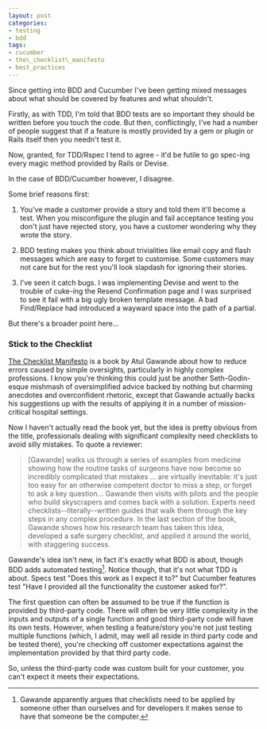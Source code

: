 ```yaml
---
layout: post
categories:
- testing
- bdd
tags:
- cucumber
- the\_checklist\_manifesto
- best_practices
---
```

Since getting into BDD and Cucumber I've been getting mixed messages about what should be covered by features and what shouldn't. 

Firstly, as with TDD, I'm told that BDD tests are so important they should be written before you touch the code. But then, conflictingly, I've had a number of people suggest that if a feature is mostly provided by a gem or plugin or Rails itself then you needn't test it.

Now, granted, for TDD/Rspec I tend to agree - it'd be futile to go spec-ing every magic method provided by Rails or Devise.

In the case of BDD/Cucumber however, I disagree.

Some brief reasons first:

1. You've made a customer provide a story and told them it'll become a test. When you misconfigure the plugin and fail acceptance testing you don't just have rejected story, you have a customer wondering why they wrote the story.

2. BDD testing makes you think about trivialities like email copy and flash messages which are easy to forget to customise. Some customers may not care but for the rest you'll look slapdash for ignoring their stories.

3. I've seen it catch bugs. I was implementing Devise and went to the trouble of cuke-ing the Resend Confirmation page and I was surprised to see it fail with a big ugly broken template message. A bad Find/Replace had introduced a wayward space into the path of a partial.

But there's a broader point here...

### Stick to the Checklist

[The Checklist Manifesto][checklist] is a book by Atul Gawande about how to reduce errors caused by simple oversights, particularly in highly complex professions. I know you're thinking this could just be another Seth-Godin-esque mishmash of oversimplified advice backed by nothing but charming anecdotes and overconfident rhetoric, except that Gawande actually backs his suggestions up with the results of applying it in a number of mission-critical hospital settings.

Now I haven't actually read the book yet, but the idea is pretty obvious from the title, professionals dealing with significant complexity need checklists to avoid silly mistakes. To quote a reviewer:

> \[Gawande\] walks us through a series of examples from medicine showing how the routine tasks of surgeons have now become so incredibly complicated that mistakes ... are virtually inevitable: it's just too easy for an otherwise competent doctor to miss a step, or forget to ask a key question... Gawande then visits with pilots and the people who build skyscrapers and comes back with a solution. Experts need checklists--literally--written guides that walk them through the key steps in any complex procedure. In the last section of the book, Gawande shows how his research team has taken this idea, developed a safe surgery checklist, and applied it around the world, with staggering success.

Gawande's idea isn't new, in fact it's exactly what BDD is about, though BDD adds automated testing[^1]. Notice though, that it's not what TDD is about. Specs test "Does this work as I expect it to?" but Cucumber features test "Have I provided all the functionality the customer asked for?".

The first question can often be assumed to be true if the function is provided by third-party code. There will often be very little complexity in the inputs and outputs of a single function and good third-party code will have its own tests. However, when testing a feature/story you're not just testing multiple functions (which, I admit, may well all reside in third party code and be tested there), you're checking off customer expectations against the implementation provided by that third party code. 

So, unless the third-party code was custom built for your customer, you can't expect it meets their expectations.

[checklist]: http://www.amazon.com/Checklist-Manifesto-How-Things-Right/dp/0805091742 "The Checklist Manifesto on Amazon"

[^1]: Gawande apparently argues that checklists need to be applied by someone other than ourselves and for developers it makes sense to have that someone be the computer.